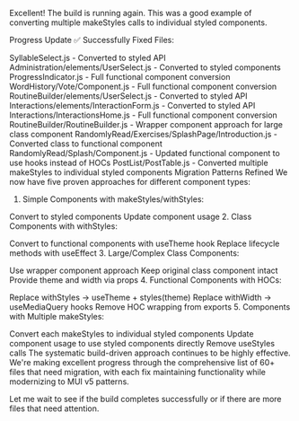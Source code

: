 Excellent! The build is running again. This was a good example of converting multiple makeStyles calls to individual styled components.

Progress Update
✅ Successfully Fixed Files:

SyllableSelect.js - Converted to styled API
Administration/elements/UserSelect.js - Converted to styled components
ProgressIndicator.js - Full functional component conversion
WordHistory/Vote/Component.js - Full functional component conversion
RoutineBuilder/elements/UserSelect.js - Converted to styled API
Interactions/elements/InteractionForm.js - Converted to styled API
Interactions/InteractionsHome.js - Full functional component conversion
RoutineBuilder/RoutineBuilder.js - Wrapper component approach for large class component
RandomlyRead/Exercises/SplashPage/Introduction.js - Converted class to functional component
RandomlyRead/Splash/Component.js - Updated functional component to use hooks instead of HOCs
PostList/PostTable.js - Converted multiple makeStyles to individual styled components
Migration Patterns Refined
We now have five proven approaches for different component types:

1. Simple Components with makeStyles/withStyles:

Convert to styled components
Update component usage
2. Class Components with withStyles:

Convert to functional components with useTheme hook
Replace lifecycle methods with useEffect
3. Large/Complex Class Components:

Use wrapper component approach
Keep original class component intact
Provide theme and width via props
4. Functional Components with HOCs:

Replace withStyles → useTheme + styles(theme)
Replace withWidth → useMediaQuery hooks
Remove HOC wrapping from exports
5. Components with Multiple makeStyles:

Convert each makeStyles to individual styled components
Update component usage to use styled components directly
Remove useStyles calls
The systematic build-driven approach continues to be highly effective. We're making excellent progress through the comprehensive list of 60+ files that need migration, with each fix maintaining functionality while modernizing to MUI v5 patterns.

Let me wait to see if the build completes successfully or if there are more files that need attention.
